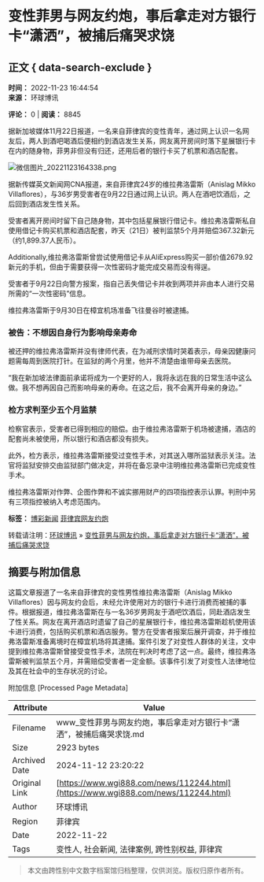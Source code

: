 # 变性菲男与网友约炮，事后拿走对方银行卡“潇洒”，被捕后痛哭求饶

## 正文 { data-search-exclude }


**时间：** 2022-11-23 16:44:54  
**来源：** 环球博讯  

**评论：** 0 | **阅读：** 8845  

据新加坡媒体11月22日报道，一名来自菲律宾的变性青年，通过网上认识一名网友后，两人到酒吧喝酒后便相约到酒店发生关系，网友离开房间时落下星展银行卡在内的随身物，菲男非但没有归还，还用后者的银行卡买了机票和酒店配套。

![微信图片_20221123164338.png](https://image.wgi888.com/uploads/image/1669193029_1668.png?x-oss-process=style/org)

据新传媒英文新闻网CNA报道，来自菲律宾24岁的维拉弗洛雷斯（Anislag Mikko Villaflores），与36岁男受害者在9月22日通过网上认识。两人在酒吧饮酒后，之后回到酒店发生性关系。

受害者离开房间时留下自己随身物，其中包括星展银行借记卡。维拉弗洛雷斯私自使用借记卡购买机票和酒店配套，昨天（21日）被判监禁5个月并赔偿367.32新元（约1,899.37人民币）。

Additionally,维拉弗洛雷斯曾尝试使用借记卡从AliExpress购买一部价值2679.92新元的手机，但由于需要获得一次性密码才能完成交易而没有得逞。

受害者于9月22日向警方报案，指自己丢失借记卡并收到两项并非由本人进行交易所需的“一次性密码”信息。

维拉弗洛雷斯于9月30日在樟宜机场准备飞往曼谷时被逮捕。

### 被告：不想因自身行为影响母亲寿命

被还押的维拉弗洛雷斯并没有律师代表，在为减刑求情时哭着表示，母亲因健康问题需每周到医院打针。在监狱的两个月里，他并不清楚由谁带母亲去医院。

“我在新加坡法律面前承诺将成为一个更好的人，我将永远在我的日常生活中这么做。我不想再因自己而影响母亲的寿命。在这之后，我不会离开母亲的身边。”

### 检方求判至少五个月监禁

检察官表示，受害者已得到相应的赔偿。由于维拉弗洛雷斯于机场被逮捕，酒店的配套尚未被使用，所以银行和酒店都没有损失。

此外，检方表示，维拉弗洛雷斯接受过变性手术，对其送入哪所监狱表示关注。法官将监狱安排交由监狱部门做决定，并将在备忘录中注明维拉弗洛雷斯已完成变性手术。

维拉弗洛雷斯对作弊、企图作弊和不诚实挪用财产的四项指控表示认罪。判刑中另有三项指控被纳入考虑范围内。

**标签：** [博彩新闻](https://www.wgi888.com/news/) [菲律宾网友约炮](https://www.wgi888.com/tag/菲律宾网友约炮)  

转载请注明：[环球博讯](https://www.wgi888.com) » [变性菲男与网友约炮，事后拿走对方银行卡“潇洒”，被捕后痛哭求饶](https://www.wgi888.com/news/112244.html)

## 摘要与附加信息

<!-- tcd_abstract -->
这篇文章报道了一名来自菲律宾的变性男性维拉弗洛雷斯（Anislag Mikko Villaflores）因与网友约会后，未经允许使用对方的银行卡进行消费而被捕的事件。根据报道，维拉弗洛雷斯在与一名36岁男网友于酒吧饮酒后，同赴酒店发生了性关系。网友在离开酒店时遗留了自己的星展银行卡，维拉弗洛雷斯趁机使用该卡进行消费，包括购买机票和酒店服务。警方在受害者报案后展开调查，并于维拉弗洛雷斯准备离境时在樟宜机场将其逮捕。案件引发了对变性人群体的关注，文中提到维拉弗洛雷斯曾接受变性手术，法院在判决时考虑了这一点。最终，维拉弗洛雷斯被判监禁五个月，并需赔偿受害者一定金额。该事件引发了对变性人法律地位及其在社会中的生存状况的讨论。
<!-- tcd_abstract_end -->

附加信息 [Processed Page Metadata]

| Attribute       | Value                                  |
|-----------------|----------------------------------------|
| Filename        | www_变性菲男与网友约炮，事后拿走对方银行卡“潇洒”，被捕后痛哭求饶.md                             |
| Size            | 2923 bytes                           |
| Archived Date   | 2024-11-12 23:20:22                             |
| Original Link   | [https://www.wgi888.com/news/112244.html](https://www.wgi888.com/news/112244.html)                       |
| Author          | 环球博讯                               |
| Region          | 菲律宾                               |
| Date            | 2022-11-22                                 |
| Tags            | 变性人, 社会新闻, 法律案例, 跨性别权益, 菲律宾                                 |
>
> 本文由跨性别中文数字档案馆归档整理，仅供浏览。版权归原作者所有。
>